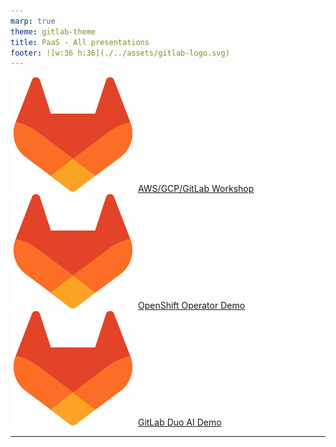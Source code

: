 ```yaml
---
marp: true
theme: gitlab-theme
title: PaaS - All presentations
footer: ![w:36 h:36](./../assets/gitlab-logo.svg)
---
```

<!-- header: "PaaS - All presentations" -->

![w:20 h:20](./../assets/gitlab-logo.svg)  [AWS/GCP/GitLab Workshop](./paas.html)
![w:20 h:20](./../assets/gitlab-logo.svg)  [OpenShift Operator Demo](./operator.html)
![w:20 h:20](./../assets/gitlab-logo.svg) [GitLab Duo AI Demo](./ai.html)

<!-- footer: ![w:36 h:36](./../assets/gitlab-logo.svg) -->
---
